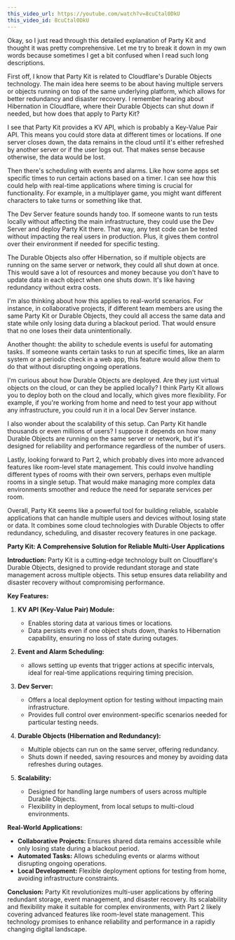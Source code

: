 ```yaml
---
this_video_url: https://youtube.com/watch?v=8cuCtal0DkU
this_video_id: 8cuCtal0DkU
---
```

<think>
Okay, so I just read through this detailed explanation of Party Kit and thought it was pretty comprehensive. Let me try to break it down in my own words because sometimes I get a bit confused when I read such long descriptions.

First off, I know that Party Kit is related to Cloudflare's Durable Objects technology. The main idea here seems to be about having multiple servers or objects running on top of the same underlying platform, which allows for better redundancy and disaster recovery. I remember hearing about Hibernation in Cloudflare, where their Durable Objects can shut down if needed, but how does that apply to Party Kit?

I see that Party Kit provides a KV API, which is probably a Key-Value Pair API. This means you could store data at different times or locations. If one server closes down, the data remains in the cloud until it's either refreshed by another server or if the user logs out. That makes sense because otherwise, the data would be lost.

Then there's scheduling with events and alarms. Like how some apps set specific times to run certain actions based on a timer. I can see how this could help with real-time applications where timing is crucial for functionality. For example, in a multiplayer game, you might want different characters to take turns or something like that.

The Dev Server feature sounds handy too. If someone wants to run tests locally without affecting the main infrastructure, they could use the Dev Server and deploy Party Kit there. That way, any test code can be tested without impacting the real users in production. Plus, it gives them control over their environment if needed for specific testing.

The Durable Objects also offer Hibernation, so if multiple objects are running on the same server or network, they could all shut down at once. This would save a lot of resources and money because you don't have to update data in each object when one shuts down. It's like having redundancy without extra costs.

I'm also thinking about how this applies to real-world scenarios. For instance, in collaborative projects, if different team members are using the same Party Kit or Durable Objects, they could all access the same data and state while only losing data during a blackout period. That would ensure that no one loses their data unintentionally.

Another thought: the ability to schedule events is useful for automating tasks. If someone wants certain tasks to run at specific times, like an alarm system or a periodic check in a web app, this feature would allow them to do that without disrupting ongoing operations.

I'm curious about how Durable Objects are deployed. Are they just virtual objects on the cloud, or can they be applied locally? I think Party Kit allows you to deploy both on the cloud and locally, which gives more flexibility. For example, if you're working from home and need to test your app without any infrastructure, you could run it in a local Dev Server instance.

I also wonder about the scalability of this setup. Can Party Kit handle thousands or even millions of users? I suppose it depends on how many Durable Objects are running on the same server or network, but it's designed for reliability and performance regardless of the number of users.

Lastly, looking forward to Part 2, which probably dives into more advanced features like room-level state management. This could involve handling different types of rooms with their own servers, perhaps even multiple rooms in a single setup. That would make managing more complex data environments smoother and reduce the need for separate services per room.

Overall, Party Kit seems like a powerful tool for building reliable, scalable applications that can handle multiple users and devices without losing state or data. It combines some cloud technologies with Durable Objects to offer redundancy, scheduling, and disaster recovery features in one package.
</think>

**Party Kit: A Comprehensive Solution for Reliable Multi-User Applications**

**Introduction:**
Party Kit is a cutting-edge technology built on Cloudflare's Durable Objects, designed to provide redundant storage and state management across multiple objects. This setup ensures data reliability and disaster recovery without compromising performance.

**Key Features:**

1. **KV API (Key-Value Pair) Module:**
   - Enables storing data at various times or locations.
   - Data persists even if one object shuts down, thanks to Hibernation capability, ensuring no loss of state during outages.

2. **Event and Alarm Scheduling:**
   - allows setting up events that trigger actions at specific intervals, ideal for real-time applications requiring timing precision.

3. **Dev Server:**
   - Offers a local deployment option for testing without impacting main infrastructure.
   - Provides full control over environment-specific scenarios needed for particular testing needs.

4. **Durable Objects (Hibernation and Redundancy):**
   - Multiple objects can run on the same server, offering redundancy.
   - Shuts down if needed, saving resources and money by avoiding data refreshes during outages.

5. **Scalability:**
   - Designed for handling large numbers of users across multiple Durable Objects.
   - Flexibility in deployment, from local setups to multi-cloud environments.

**Real-World Applications:**

- **Collaborative Projects:** Ensures shared data remains accessible while only losing state during a blackout period.
- **Automated Tasks:** Allows scheduling events or alarms without disrupting ongoing operations.
- **Local Development:** Flexible deployment options for testing from home, avoiding infrastructure constraints.

**Conclusion:**
Party Kit revolutionizes multi-user applications by offering redundant storage, event management, and disaster recovery. Its scalability and flexibility make it suitable for complex environments, with Part 2 likely covering advanced features like room-level state management. This technology promises to enhance reliability and performance in a rapidly changing digital landscape.
